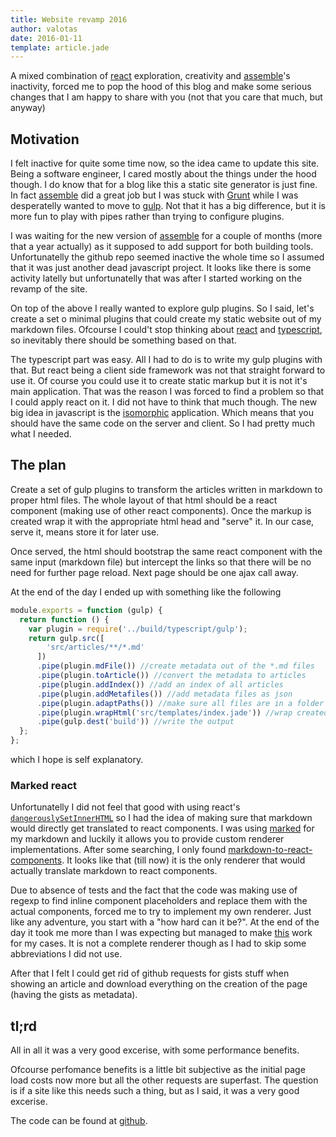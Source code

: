 ```yaml
---
title: Website revamp 2016
author: valotas
date: 2016-01-11
template: article.jade
---
```


A mixed combination of [react][reactjs] exploration, creativity and [assemble][assemble-io]'s inactivity, forced me to pop
the hood of this blog and make some serious changes that I am happy to share with you (not that you care that much, but
anyway)

[reactjs]: https://facebook.github.io/react/
[assemble-io]: http://assemble.io/

## Motivation

I felt inactive for quite some time now, so the idea came to update this site. Being a software engineer, I cared mostly
about the things under the hood though. I do know that for a blog like this a static site generator is just fine. In fact
[assemble][assemble-io] did a great job but I was stuck with [Grunt][grunt] while I was desperatelly wanted to move to
[gulp][gulp]. Not that it has a big difference, but it is more fun to play with pipes rather than trying to configure
plugins.

I was waiting for the new version of [assemble][assemble-io] for a couple of months (more that a year actually) as it
supposed to add support for both building tools. Unfortunatelly the github repo seemed inactive the whole time so I
assumed that it was just another dead javascript project. It looks like there is some activity latelly but unfortunatelly
that was after I started working on the revamp of the site.

On top of the above I really wanted to explore gulp plugins. So I said, let's create a set o minimal plugins that could
create my static website out of my markdown files. Ofcourse I could't stop thinking about [react][reactjs] and
[typescript][typescript], so inevitably there should be something based on that.

The typescript part was easy. All I had to do is to write my gulp plugins with that. But react being a client side framework
was not that straight forward to use it. Of course you could use it to create static markup but it is not it's main application.
That was the reason I was forced to find a problem so that I could apply react on it. I did not have to think that much though.
The new big idea in javascript is the [isomorphic][isomorphic] application. Which means that you should have the same code on
the server and client. So I had pretty much what I needed.

## The plan

Create a set of gulp plugins to transform the articles written in markdown to proper html files. The whole layout of that html
should be a react component (making use of other react components). Once the markup is created wrap it with the appropriate html
head and "serve" it. In our case, serve it, means store it for later use.

Once served, the html should bootstrap the same react component with the same input (markdown file) but intercept the links so
that there will be no need for further page reload. Next page should be one ajax call away.

At the end of the day I ended up with something like the following

```js
module.exports = function (gulp) {
  return function () {
    var plugin = require('../build/typescript/gulp');
    return gulp.src([
        'src/articles/**/*.md'
      ])
      .pipe(plugin.mdFile()) //create metadata out of the *.md files
      .pipe(plugin.toArticle()) //convert the metadata to articles
      .pipe(plugin.addIndex()) //add an index of all articles
      .pipe(plugin.addMetafiles()) //add metadata files as json
      .pipe(plugin.adaptPaths()) //make sure all files are in a folder named after the title
      .pipe(plugin.wrapHtml('src/templates/index.jade')) //wrap created html
      .pipe(gulp.dest('build')) //write the output
  };
};
```

which I hope is self explanatory.

### Marked react

Unfortunatelly I did not feel that good with using react's [`dangerouslySetInnerHTML`][dangerouslySetInnerHTML] so I had the idea
of making sure that markdown would directly get translated to react components. I was using [marked][marked] for my markdown and
luckily it allows you to provide custom renderer implementations. After some searching, I only found
[markdown-to-react-components][markdown-to-react-components]. It looks like that (till now) it is the only renderer that would
actually translate markdown to react components.

Due to absence of tests and the fact that the code was making use of regexp to find inline component placeholders and replace
them with the actual components, forced me to try to implement my own renderer. Just like any adventure, you start with a "how
hard can it be?". At the end of the day it took me more than I was expecting but managed to make [this][MarkedRenderer] work for
my cases. It is not a complete renderer though as I had to skip some abbreviations I did not use.

After that I felt I could get rid of github requests for gists stuff when showing an article and download everything on the creation
of the page (having the gists as metadata).

## tl;rd

All in all it was a very good excerise, with some performance benefits.

Ofcourse perfomance benefits is a little bit subjective as the initial page load costs now more but all the other requests are
superfast. The question is if a site like this needs such a thing, but as I said, it was a very good excerise.

The code can be found at [github][code].

[grunt]: http://gruntjs.com/
[gulp]: http://gulpjs.com/
[typescript]: http://www.typescriptlang.org/
[isomorphic]: http://nerds.airbnb.com/isomorphic-javascript-future-web-apps/
[dangerouslySetInnerHTML]: https://facebook.github.io/react/tips/dangerously-set-inner-html.html
[marked]: https://www.npmjs.com/package/marked
[MarkedRenderer]: https://github.com/valotas/valotas.com/blob/master/src/typescript/react/MarkedRenderer.ts
[markdown-to-react-components]: https://github.com/christianalfoni/markdown-to-react-components/blob/master/src/index.js
[code]: https://github.com/valotas/valotas.com/tree/master/src/typescript
